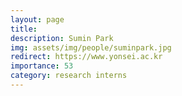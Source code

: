 ```yaml
---
layout: page
title: 
description: Sumin Park
img: assets/img/people/suminpark.jpg
redirect: https://www.yonsei.ac.kr
importance: 53
category: research interns
---
```


